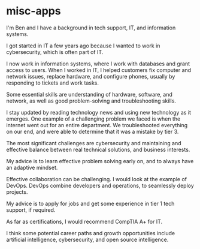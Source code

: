 # misc-apps

I'm Ben and I have a background in tech support, IT, and information systems.

I got started in IT a few years ago because I wanted to work in cybersecurity, which is often part of IT.

I now work in information systems, where I work with databases and grant access to users. When I worked in IT, I helped customers fix computer and network issues, replace hardware, and configure phones, usually by responding to tickets and work tasks.

Some essential skills are understanding of hardware, software, and network, as well as good problem-solving and troubleshooting skills.

I stay updated by reading technology news and using new technology as it emerges. One example of a challenging problem we faced is when the internet went out for an entire department. We troubleshooted everything on our end, and were able to determine that it was a mistake by tier 3.

The most significant challenges are cybersecurity and maintaining and effective balance between real technical solutions, and business interests.

My advice is to learn effective problem solving early on, and to always have an adaptive mindset.

Effective collaboration can be challenging. I would look at the example of DevOps. DevOps combine developers and operations, to seamlessly deploy projects.

My advice is to apply for jobs and get some experience in tier 1 tech support, if required.

As far as certifications, I would recommend CompTIA A+ for IT.

I think some potential career paths and growth opportunities include artificial intelligence, cybersecurity, and open source intelligence.